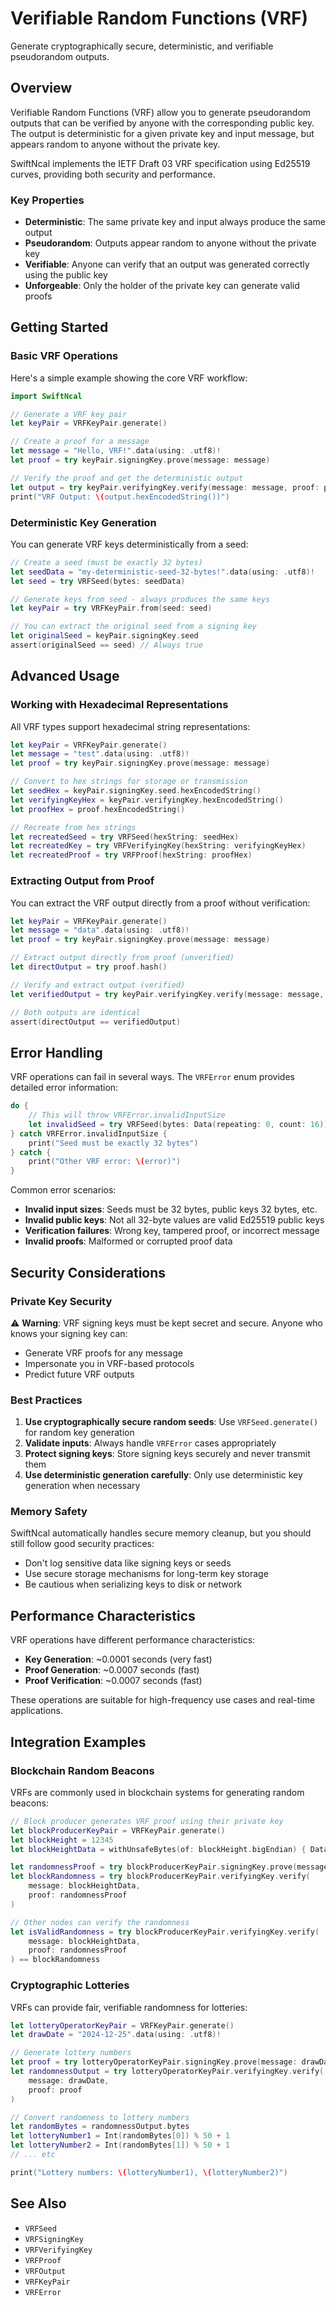 # Verifiable Random Functions (VRF)

Generate cryptographically secure, deterministic, and verifiable pseudorandom outputs.

## Overview

Verifiable Random Functions (VRF) allow you to generate pseudorandom outputs that can be verified by anyone with the corresponding public key. The output is deterministic for a given private key and input message, but appears random to anyone without the private key.

SwiftNcal implements the IETF Draft 03 VRF specification using Ed25519 curves, providing both security and performance.

### Key Properties

- **Deterministic**: The same private key and input always produce the same output
- **Pseudorandom**: Outputs appear random to anyone without the private key
- **Verifiable**: Anyone can verify that an output was generated correctly using the public key
- **Unforgeable**: Only the holder of the private key can generate valid proofs

## Getting Started

### Basic VRF Operations

Here's a simple example showing the core VRF workflow:

```swift
import SwiftNcal

// Generate a VRF key pair
let keyPair = VRFKeyPair.generate()

// Create a proof for a message
let message = "Hello, VRF!".data(using: .utf8)!
let proof = try keyPair.signingKey.prove(message: message)

// Verify the proof and get the deterministic output
let output = try keyPair.verifyingKey.verify(message: message, proof: proof)
print("VRF Output: \(output.hexEncodedString())")
```

### Deterministic Key Generation

You can generate VRF keys deterministically from a seed:

```swift
// Create a seed (must be exactly 32 bytes)
let seedData = "my-deterministic-seed-32-bytes!".data(using: .utf8)!
let seed = try VRFSeed(bytes: seedData)

// Generate keys from seed - always produces the same keys
let keyPair = try VRFKeyPair.from(seed: seed)

// You can extract the original seed from a signing key
let originalSeed = keyPair.signingKey.seed
assert(originalSeed == seed) // Always true
```

## Advanced Usage

### Working with Hexadecimal Representations

All VRF types support hexadecimal string representations:

```swift
let keyPair = VRFKeyPair.generate()
let message = "test".data(using: .utf8)!
let proof = try keyPair.signingKey.prove(message: message)

// Convert to hex strings for storage or transmission
let seedHex = keyPair.signingKey.seed.hexEncodedString()
let verifyingKeyHex = keyPair.verifyingKey.hexEncodedString()
let proofHex = proof.hexEncodedString()

// Recreate from hex strings
let recreatedSeed = try VRFSeed(hexString: seedHex)
let recreatedKey = try VRFVerifyingKey(hexString: verifyingKeyHex)
let recreatedProof = try VRFProof(hexString: proofHex)
```

### Extracting Output from Proof

You can extract the VRF output directly from a proof without verification:

```swift
let keyPair = VRFKeyPair.generate()
let message = "data".data(using: .utf8)!
let proof = try keyPair.signingKey.prove(message: message)

// Extract output directly from proof (unverified)
let directOutput = try proof.hash()

// Verify and extract output (verified)
let verifiedOutput = try keyPair.verifyingKey.verify(message: message, proof: proof)

// Both outputs are identical
assert(directOutput == verifiedOutput)
```

## Error Handling

VRF operations can fail in several ways. The ``VRFError`` enum provides detailed error information:

```swift
do {
    // This will throw VRFError.invalidInputSize
    let invalidSeed = try VRFSeed(bytes: Data(repeating: 0, count: 16))
} catch VRFError.invalidInputSize {
    print("Seed must be exactly 32 bytes")
} catch {
    print("Other VRF error: \(error)")
}
```

Common error scenarios:
- **Invalid input sizes**: Seeds must be 32 bytes, public keys 32 bytes, etc.
- **Invalid public keys**: Not all 32-byte values are valid Ed25519 public keys
- **Verification failures**: Wrong key, tampered proof, or incorrect message
- **Invalid proofs**: Malformed or corrupted proof data

## Security Considerations

### Private Key Security

⚠️ **Warning**: VRF signing keys must be kept secret and secure. Anyone who knows your signing key can:
- Generate VRF proofs for any message
- Impersonate you in VRF-based protocols
- Predict future VRF outputs

### Best Practices

1. **Use cryptographically secure random seeds**: Use ``VRFSeed.generate()`` for random key generation
2. **Validate inputs**: Always handle ``VRFError`` cases appropriately
3. **Protect signing keys**: Store signing keys securely and never transmit them
4. **Use deterministic generation carefully**: Only use deterministic key generation when necessary

### Memory Safety

SwiftNcal automatically handles secure memory cleanup, but you should still follow good security practices:

- Don't log sensitive data like signing keys or seeds
- Use secure storage mechanisms for long-term key storage
- Be cautious when serializing keys to disk or network

## Performance Characteristics

VRF operations have different performance characteristics:

- **Key Generation**: ~0.0001 seconds (very fast)
- **Proof Generation**: ~0.0007 seconds (fast)
- **Proof Verification**: ~0.0007 seconds (fast)

These operations are suitable for high-frequency use cases and real-time applications.

## Integration Examples

### Blockchain Random Beacons

VRFs are commonly used in blockchain systems for generating random beacons:

```swift
// Block producer generates VRF proof using their private key
let blockProducerKeyPair = VRFKeyPair.generate()
let blockHeight = 12345
let blockHeightData = withUnsafeBytes(of: blockHeight.bigEndian) { Data($0) }

let randomnessProof = try blockProducerKeyPair.signingKey.prove(message: blockHeightData)
let blockRandomness = try blockProducerKeyPair.verifyingKey.verify(
    message: blockHeightData, 
    proof: randomnessProof
)

// Other nodes can verify the randomness
let isValidRandomness = try blockProducerKeyPair.verifyingKey.verify(
    message: blockHeightData,
    proof: randomnessProof
) == blockRandomness
```

### Cryptographic Lotteries

VRFs can provide fair, verifiable randomness for lotteries:

```swift
let lotteryOperatorKeyPair = VRFKeyPair.generate()
let drawDate = "2024-12-25".data(using: .utf8)!

// Generate lottery numbers
let proof = try lotteryOperatorKeyPair.signingKey.prove(message: drawDate)
let randomnessOutput = try lotteryOperatorKeyPair.verifyingKey.verify(
    message: drawDate, 
    proof: proof
)

// Convert randomness to lottery numbers
let randomBytes = randomnessOutput.bytes
let lotteryNumber1 = Int(randomBytes[0]) % 50 + 1
let lotteryNumber2 = Int(randomBytes[1]) % 50 + 1
// ... etc

print("Lottery numbers: \(lotteryNumber1), \(lotteryNumber2)")
```

## See Also

- ``VRFSeed``
- ``VRFSigningKey`` 
- ``VRFVerifyingKey``
- ``VRFProof``
- ``VRFOutput``
- ``VRFKeyPair``
- ``VRFError``